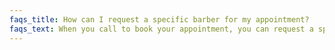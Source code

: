```yaml
---
faqs_title: How can I request a specific barber for my appointment?
faqs_text: When you call to book your appointment, you can request a specific barber at that time.  Otherwise, you will see whichever barber is available first.
---
```

